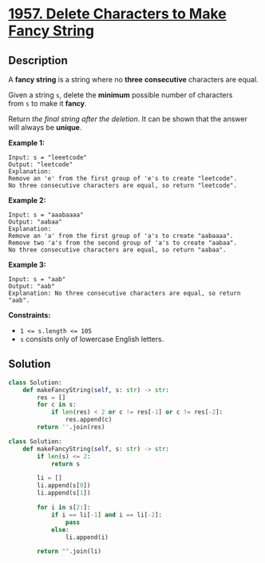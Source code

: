 # [1957. Delete Characters to Make Fancy String](https://leetcode.com/problems/delete-characters-to-make-fancy-string/description/?envType=daily-question&envId=2024-11-01)


## Description

A **fancy string** is a string where no **three** **consecutive** characters are equal.

Given a string `s`, delete the **minimum** possible number of characters from `s` to make it **fancy**.

Return *the final string after the deletion*. It can be shown that the answer will always be **unique**.

**Example 1:**

```
Input: s = "leeetcode"
Output: "leetcode"
Explanation:
Remove an 'e' from the first group of 'e's to create "leetcode".
No three consecutive characters are equal, so return "leetcode".

```

**Example 2:**

```
Input: s = "aaabaaaa"
Output: "aabaa"
Explanation:
Remove an 'a' from the first group of 'a's to create "aabaaaa".
Remove two 'a's from the second group of 'a's to create "aabaa".
No three consecutive characters are equal, so return "aabaa".

```

**Example 3:**

```
Input: s = "aab"
Output: "aab"
Explanation: No three consecutive characters are equal, so return "aab".

```

**Constraints:**

- `1 <= s.length <= 105`
- `s` consists only of lowercase English letters.


## Solution

```python
class Solution:
    def makeFancyString(self, s: str) -> str:
        res = []
        for c in s:
            if len(res) < 2 or c != res[-1] or c != res[-2]:
                res.append(c)
        return ''.join(res)
```

```python
class Solution:
    def makeFancyString(self, s: str) -> str:
        if len(s) <= 2:
            return s

        li = []
        li.append(s[0])
        li.append(s[1])

        for i in s[2:]:
            if i == li[-1] and i == li[-2]:
                pass
            else:
                li.append(i)

        return "".join(li)
```